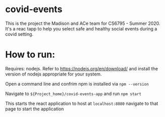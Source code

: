 # covid-events
This is the project the Madison and ACe team for CS6795 - Summer 2020. It's a reac tapp to help you select safe and healthy social events during a covid setting.

# How to run:

Requires: nodejs. Refer to https://nodejs.org/en/download/ and install the version of nodejs appropriate for your system.

Open a command line and confrim npm is installed via ```npm --version```

Navigate to ```${Project_home}/covid-events-app``` and run ```npm start```

This starts the react application to host at ```localhost:8080``` navigate to that page to start the application
